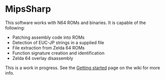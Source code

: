 # MipsSharp
This software works with N64 ROMs and binaries. It is capable of the following:

 - Patching assembly code into ROMs
 - Detection of EUC-JP strings in a supplied file
 - File extraction from Zelda 64 ROMs
 - Function signature creation and identification
 - Zelda 64 overlay disassembly
 
This is a work in progress. See the [Getting started](https://github.com/kskjer/MipsSharp/wiki/Getting-started) page on the wiki for more info.
